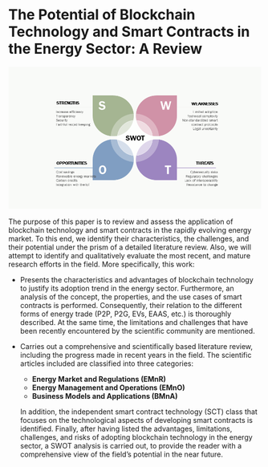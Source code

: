 
# The Potential of Blockchain Technology and Smart Contracts in the Energy Sector: A Review

![Diagram](figures/figure4.png)

The purpose of this paper is to review and assess the application of blockchain technology and smart contracts in the rapidly evolving energy market. To this end, we identify their characteristics, the challenges, and their potential under the prism of a detailed literature review. Also, we will attempt to identify and qualitatively evaluate the most recent, and mature research efforts in the field. More specifically, this work:

- Presents the characteristics and advantages of blockchain technology to justify its adoption trend in the energy sector. Furthermore, an analysis of the concept, the properties, and the use cases of smart contracts is performed. Consequently, their relation to the different forms of energy trade (P2P, P2G, EVs, EAAS, etc.) is thoroughly described. At the same time, the limitations and challenges that have been recently encountered by the scientific community are mentioned.

- Carries out a comprehensive and scientifically based literature review, including the progress made in recent years in the field. The scientific articles included are classified into three categories:
  - **Energy Market and Regulations (EMnR)**
  - **Energy Management and Operations (EMnO)**
  - **Business Models and Applications (BMnA)**

  In addition, the independent smart contract technology (SCT) class that focuses on the technological aspects of developing smart contracts is identified. Finally, after having listed the advantages, limitations, challenges, and risks of adopting blockchain technology in the energy sector, a SWOT analysis is carried out, to provide the reader with a comprehensive view of the field’s potential in the near future.

